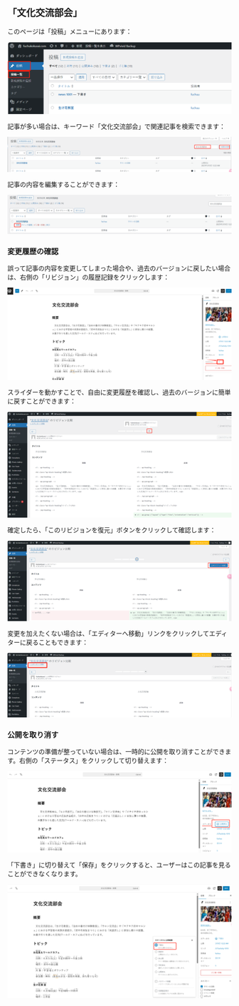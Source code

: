 ## 「文化交流部会」

このページは「投稿」メニューにあります：

![alt text](../../../images/image-74.png)

記事が多い場合は、キーワード「文化交流部会」で関連記事を検索できます：

![alt text](../../../images/image-80.png)

記事の内容を編集することができます：

![alt text](../../../images/image-81.png)

### 変更履歴の確認

誤って記事の内容を変更してしまった場合や、過去のバージョンに戻したい場合は、右側の「リビジョン」の履歴記録をクリックします：

![alt text](../../../images/image-82.png)

スライダーを動かすことで、自由に変更履歴を確認し、過去のバージョンに簡単に戻すことができます：

![alt text](../../../images/image-83.png)

確定したら、「このリビジョンを復元」ボタンをクリックして確認します：

![alt text](../../../images/image-84.png)

変更を加えたくない場合は、「エディターへ移動」リンクをクリックしてエディターに戻ることもできます：

![alt text](../../../images/image-85.png)

### 公開を取り消す

コンテンツの準備が整っていない場合は、一時的に公開を取り消すことができます。右側の「ステータス」をクリックして切り替えます：

![alt text](../../../images/image-86.png)

「下書き」に切り替えて「保存」をクリックすると、ユーザーはこの記事を見ることができなくなります。

![alt text](../../../images/image-87.png)
